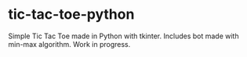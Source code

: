 # tic-tac-toe-python
Simple Tic Tac Toe made in Python with tkinter. Includes bot made with min-max algorithm. Work in progress.

